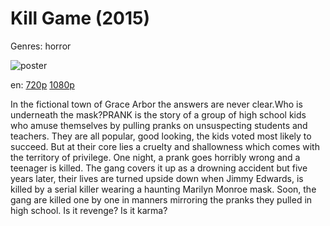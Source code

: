 # Kill Game (2015)

Genres: horror

![poster](http://image.tmdb.org/t/p/w500/4goe29rfRRcFkxmZqGHUsgGDHk5.jpg)

en:
  [720p](magnet:?xt=urn:btih:67E4834655585BF8768267D61B1B58D11EB48D29&tr=udp://glotorrents.pw:6969/announce&tr=udp://tracker.opentrackr.org:1337/announce&tr=udp://torrent.gresille.org:80/announce&tr=udp://tracker.openbittorrent.com:80&tr=udp://tracker.coppersurfer.tk:6969&tr=udp://tracker.leechers-paradise.org:6969&tr=udp://p4p.arenabg.ch:1337&tr=udp://tracker.internetwarriors.net:1337)
  [1080p](magnet:?xt=urn:btih:6F234C871FC97961A5FDCD879BFD9E830953702D&tr=udp://glotorrents.pw:6969/announce&tr=udp://tracker.opentrackr.org:1337/announce&tr=udp://torrent.gresille.org:80/announce&tr=udp://tracker.openbittorrent.com:80&tr=udp://tracker.coppersurfer.tk:6969&tr=udp://tracker.leechers-paradise.org:6969&tr=udp://p4p.arenabg.ch:1337&tr=udp://tracker.internetwarriors.net:1337)
  


In the fictional town of Grace Arbor the answers are never clear.Who is underneath the mask?PRANK is the story of a group of high school kids who amuse themselves by pulling pranks on unsuspecting students and teachers. They are all popular, good looking, the kids voted most likely to succeed. But at their core lies a cruelty and shallowness which comes with the territory of privilege. One night, a prank goes horribly wrong and a teenager is killed. The gang covers it up as a drowning accident but five years later, their lives are turned upside down when Jimmy Edwards, is killed by a serial killer wearing a haunting Marilyn Monroe mask. Soon, the gang are killed one by one in manners mirroring the pranks they pulled in high school. Is it revenge? Is it karma?